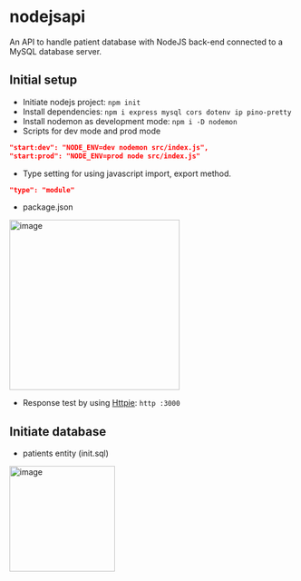 # nodejsapi

An API to handle patient database with NodeJS back-end connected to a MySQL database server.

## Initial setup
- Initiate nodejs project: ```npm init```
- Install dependencies: ```npm i express mysql cors dotenv ip pino-pretty```
- Install nodemon as development mode: ```npm i -D nodemon```
- Scripts for dev mode and prod mode
```json
"start:dev": "NODE_ENV=dev nodemon src/index.js",
"start:prod": "NODE_ENV=prod node src/index.js"
```
- Type setting for using javascript import, export method.
```json
"type": "module"
```
- package.json
<img width="300" alt="image" src="https://user-images.githubusercontent.com/39740066/171910322-1039642e-8738-4d18-9ffe-5a9e4ba86aa8.png">

- Response test by using [Httpie](https://httpie.io/): ```http :3000```

## Initiate database
- patients entity (init.sql)
<img width="186" alt="image" src="https://user-images.githubusercontent.com/39740066/172004626-bb4de846-f9b7-472c-adc1-4ef058937bc9.png">
